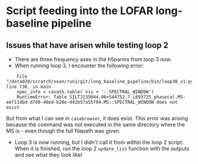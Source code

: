 # Script feeding into the LOFAR long-baseline pipeline

## Issues that have arisen while testing loop 2

* There are three frequency axes in the h5parms from loop 3 now.
* When running loop 3, I encounter the following error:
```
    File "/data020/scratch/sean/run1/git/long_baseline_pipeline/bin/loop3B_v1.py", line 736, in main
    spec_info = casatb.table( vis + '::SPECTRAL_WINDOW')
    RuntimeError: Table SILTJ135044.06+544752.7_L693725_phasecal.MS-eef114bd-d760-48ed-b28e-442b57a55f04.MS::SPECTRAL_WINDOW does not exist
```
But from what I can see in `casabrowser`, it does exist. This error was arising because the command was not executed in the same directory where the MS is - even though the full filepath was given.
* Loop 3 is now running, but I didn't call it from within the loop 2 script. When it is finished, run the loop 2 `update_list` function with the outputs and see what they look like!
